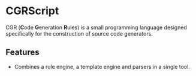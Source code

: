 CGRScript
===========

CGR (**C**ode **G**eneration **R**ules) is a small programming language designed specifically
for the construction of source code generators.

Features
-----------
* Combines a rule engine, a template engine and parsers in a single tool.
